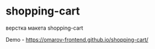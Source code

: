 # shopping-cart
верстка макета shopping-cart

Demo - https://omarov-frontend.github.io/shopping-cart/
